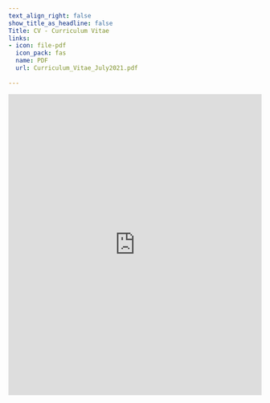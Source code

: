 ```yaml
---
text_align_right: false
show_title_as_headline: false
Title: CV - Curriculum Vitae
links:
- icon: file-pdf
  icon_pack: fas
  name: PDF
  url: Curriculum_Vitae_July2021.pdf
  
---
```


<script>
    function resizeIframe(obj) {
      obj.style.height =  1.05*obj.contentWindow.document.body.scrollHeight + 'px';
    }
  </script>

<iframe width='100%' height='600' 
    onload="resizeIframe(this)"
    frameborder="0"
    src="https://github.com/mfbenitezp/fernandobenitez.co/blob/main/content/cv/Curriculum_Vitae_July2021.pdf">
</iframe>
